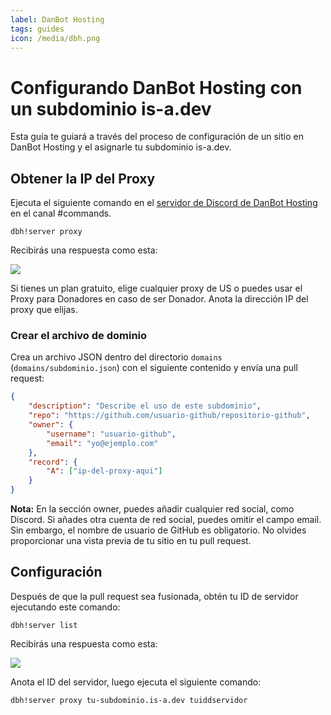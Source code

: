 ```yaml
---
label: DanBot Hosting
tags: guides
icon: /media/dbh.png
---
```


# Configurando DanBot Hosting con un subdominio is-a.dev

Esta guía te guiará a través del proceso de configuración de un sitio en DanBot Hosting y el asignarle tu subdominio is-a.dev.

## Obtener la IP del Proxy

Ejecuta el siguiente comando en el [servidor de Discord de DanBot Hosting](https://discord.gg/dbh) en el canal #commands.


```
dbh!server proxy
```

Recibirás una respuesta como esta:

![](../media/dbh_proxy/1.jpg)

Si tienes un plan gratuito, elige cualquier proxy de US o puedes usar el Proxy para Donadores en caso de ser Donador. Anota la dirección IP del proxy que elijas.

### Crear el archivo de dominio

Crea un archivo JSON dentro del directorio `domains` (`domains/subdominio.json`) con el siguiente contenido y envía una pull request:

```json
{
    "description": "Describe el uso de este subdominio",
    "repo": "https://github.com/usuario-github/repositorio-github",
    "owner": {
        "username": "usuario-github",
        "email": "yo@ejemplo.com"
    },
    "record": {
        "A": ["ip-del-proxy-aqui"]
    }
}
```

**Nota:** En la sección owner, puedes añadir cualquier red social, como Discord. Si añades otra cuenta de red social, puedes omitir el campo email. Sin embargo, el nombre de usuario de GitHub es obligatorio. No olvides proporcionar una vista previa de tu sitio en tu pull request.

## Configuración

Después de que la pull request sea fusionada, obtén tu ID de servidor ejecutando este comando:

```
dbh!server list
```

Recibirás una respuesta como esta:

![](../media/dbh_proxy/2.jpg)

Anota el ID del servidor, luego ejecuta el siguiente comando:


```
dbh!server proxy tu-subdominio.is-a.dev tuiddservidor
```